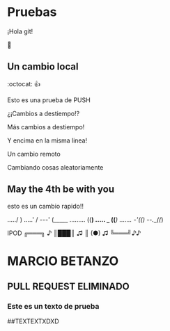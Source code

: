 # Pruebas

¡Hola git!

:bug:

## Un cambio local
:octocat: :+1:

Esto es una prueba de PUSH

¿¡Cambios a destiempo!?

Más cambios a destiempo!

Y encima en la misma linea!

Un cambio remoto

Cambiando cosas aleatoriamente



## May the 4th be with you

esto es un cambio rapido!!

...../ )
.....' /
---' (_____
......... ((__)
..... _ ((___)
....... -'((__)
--.___((_) 

IPOD
╔═══╗ ♪
║███║ ♫
║ (●) ♫
╚═══╝♪♪

# MARCIO BETANZO
## PULL REQUEST ELIMINADO

### Este es un texto de prueba


##TEXTEXTXDXD
